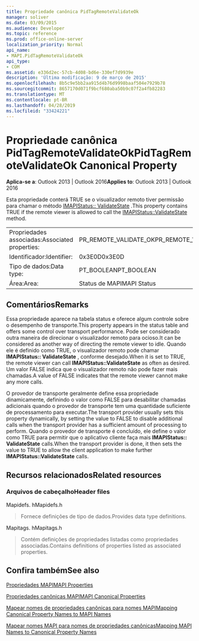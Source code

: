 ```yaml
---
title: Propriedade canônica PidTagRemoteValidateOk
manager: soliver
ms.date: 03/09/2015
ms.audience: Developer
ms.topic: reference
ms.prod: office-online-server
localization_priority: Normal
api_name:
- MAPI.PidTagRemoteValidateOk
api_type:
- COM
ms.assetid: e336d2ec-57cb-4d08-bd6e-330ef7d9939e
description: 'Última modificação: 9 de março de 2015'
ms.openlocfilehash: 8b5c9e5bb2aa915d4b76d9998baaf504e7929b78
ms.sourcegitcommit: 8657170d071f9bcf680aba50b9c07f2a4fb82283
ms.translationtype: MT
ms.contentlocale: pt-BR
ms.lasthandoff: 04/28/2019
ms.locfileid: "33424221"
---
```

# <a name="pidtagremotevalidateok-canonical-property"></a><span data-ttu-id="10a2a-103">Propriedade canônica PidTagRemoteValidateOk</span><span class="sxs-lookup"><span data-stu-id="10a2a-103">PidTagRemoteValidateOk Canonical Property</span></span>

  
  
<span data-ttu-id="10a2a-104">**Aplica-se a**: Outlook 2013 | Outlook 2016</span><span class="sxs-lookup"><span data-stu-id="10a2a-104">**Applies to**: Outlook 2013 | Outlook 2016</span></span> 
  
<span data-ttu-id="10a2a-105">Esta propriedade conterá TRUE se o visualizador remoto tiver permissão para chamar o método [IMAPIStatus:: ValidateState](imapistatus-validatestate.md) .</span><span class="sxs-lookup"><span data-stu-id="10a2a-105">This property contains TRUE if the remote viewer is allowed to call the [IMAPIStatus::ValidateState](imapistatus-validatestate.md) method.</span></span> 
  
|||
|:-----|:-----|
|<span data-ttu-id="10a2a-106">Propriedades associadas:</span><span class="sxs-lookup"><span data-stu-id="10a2a-106">Associated properties:</span></span>  <br/> |<span data-ttu-id="10a2a-107">PR_REMOTE_VALIDATE_OK</span><span class="sxs-lookup"><span data-stu-id="10a2a-107">PR_REMOTE_VALIDATE_OK</span></span>  <br/> |
|<span data-ttu-id="10a2a-108">Identificador:</span><span class="sxs-lookup"><span data-stu-id="10a2a-108">Identifier:</span></span>  <br/> |<span data-ttu-id="10a2a-109">0x3E0D</span><span class="sxs-lookup"><span data-stu-id="10a2a-109">0x3E0D</span></span>  <br/> |
|<span data-ttu-id="10a2a-110">Tipo de dados:</span><span class="sxs-lookup"><span data-stu-id="10a2a-110">Data type:</span></span>  <br/> |<span data-ttu-id="10a2a-111">PT_BOOLEAN</span><span class="sxs-lookup"><span data-stu-id="10a2a-111">PT_BOOLEAN</span></span>  <br/> |
|<span data-ttu-id="10a2a-112">Área:</span><span class="sxs-lookup"><span data-stu-id="10a2a-112">Area:</span></span>  <br/> |<span data-ttu-id="10a2a-113">Status de MAPI</span><span class="sxs-lookup"><span data-stu-id="10a2a-113">MAPI Status</span></span>  <br/> |
   
## <a name="remarks"></a><span data-ttu-id="10a2a-114">Comentários</span><span class="sxs-lookup"><span data-stu-id="10a2a-114">Remarks</span></span>

<span data-ttu-id="10a2a-115">Essa propriedade aparece na tabela status e oferece algum controle sobre o desempenho de transporte.</span><span class="sxs-lookup"><span data-stu-id="10a2a-115">This property appears in the status table and offers some control over transport performance.</span></span> <span data-ttu-id="10a2a-116">Pode ser considerado outra maneira de direcionar o visualizador remoto para ocioso.</span><span class="sxs-lookup"><span data-stu-id="10a2a-116">It can be considered as another way of directing the remote viewer to idle.</span></span> <span data-ttu-id="10a2a-117">Quando ele é definido como TRUE, o visualizador remoto pode chamar **IMAPIStatus:: ValidateState** , conforme desejado.</span><span class="sxs-lookup"><span data-stu-id="10a2a-117">When it is set to TRUE, the remote viewer can call **IMAPIStatus::ValidateState** as often as desired.</span></span> <span data-ttu-id="10a2a-118">Um valor FALSE indica que o visualizador remoto não pode fazer mais chamadas.</span><span class="sxs-lookup"><span data-stu-id="10a2a-118">A value of FALSE indicates that the remote viewer cannot make any more calls.</span></span> 
  
<span data-ttu-id="10a2a-119">O provedor de transporte geralmente define essa propriedade dinamicamente, definindo o valor como FALSE para desabilitar chamadas adicionais quando o provedor de transporte tem uma quantidade suficiente de processamento para executar.</span><span class="sxs-lookup"><span data-stu-id="10a2a-119">The transport provider usually sets this property dynamically, by setting the value to FALSE to disable additional calls when the transport provider has a sufficient amount of processing to perform.</span></span> <span data-ttu-id="10a2a-120">Quando o provedor de transporte é concluído, ele define o valor como TRUE para permitir que o aplicativo cliente faça mais **IMAPIStatus:: ValidateState** calls.</span><span class="sxs-lookup"><span data-stu-id="10a2a-120">When the transport provider is done, it then sets the value to TRUE to allow the client application to make further **IMAPIStatus::ValidateState** calls.</span></span> 
  
## <a name="related-resources"></a><span data-ttu-id="10a2a-121">Recursos relacionados</span><span class="sxs-lookup"><span data-stu-id="10a2a-121">Related resources</span></span>

### <a name="header-files"></a><span data-ttu-id="10a2a-122">Arquivos de cabeçalho</span><span class="sxs-lookup"><span data-stu-id="10a2a-122">Header files</span></span>

<span data-ttu-id="10a2a-123">Mapidefs. h</span><span class="sxs-lookup"><span data-stu-id="10a2a-123">Mapidefs.h</span></span>
  
> <span data-ttu-id="10a2a-124">Fornece definições de tipo de dados.</span><span class="sxs-lookup"><span data-stu-id="10a2a-124">Provides data type definitions.</span></span>
    
<span data-ttu-id="10a2a-125">Mapitags. h</span><span class="sxs-lookup"><span data-stu-id="10a2a-125">Mapitags.h</span></span>
  
> <span data-ttu-id="10a2a-126">Contém definições de propriedades listadas como propriedades associadas.</span><span class="sxs-lookup"><span data-stu-id="10a2a-126">Contains definitions of properties listed as associated properties.</span></span>
    
## <a name="see-also"></a><span data-ttu-id="10a2a-127">Confira também</span><span class="sxs-lookup"><span data-stu-id="10a2a-127">See also</span></span>



[<span data-ttu-id="10a2a-128">Propriedades MAPI</span><span class="sxs-lookup"><span data-stu-id="10a2a-128">MAPI Properties</span></span>](mapi-properties.md)
  
[<span data-ttu-id="10a2a-129">Propriedades canônicas MAPI</span><span class="sxs-lookup"><span data-stu-id="10a2a-129">MAPI Canonical Properties</span></span>](mapi-canonical-properties.md)
  
[<span data-ttu-id="10a2a-130">Mapear nomes de propriedades canônicas para nomes MAPI</span><span class="sxs-lookup"><span data-stu-id="10a2a-130">Mapping Canonical Property Names to MAPI Names</span></span>](mapping-canonical-property-names-to-mapi-names.md)
  
[<span data-ttu-id="10a2a-131">Mapear nomes MAPI para nomes de propriedades canônicas</span><span class="sxs-lookup"><span data-stu-id="10a2a-131">Mapping MAPI Names to Canonical Property Names</span></span>](mapping-mapi-names-to-canonical-property-names.md)

